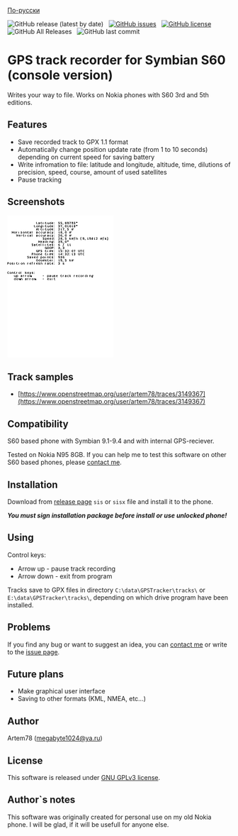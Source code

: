 [По-русски](README-ru.md)

![GitHub release (latest by date)](https://img.shields.io/github/v/release/artem78/s60-gps-tracker-cli?style=plastic)&nbsp;&nbsp;&nbsp;[![GitHub issues](https://img.shields.io/github/issues/artem78/s60-gps-tracker-cli?style=plastic)](https://github.com/artem78/s60-gps-tracker-cli/issues)&nbsp;&nbsp;&nbsp;[![GitHub license](https://img.shields.io/github/license/artem78/s60-gps-tracker-cli?style=plastic)](https://github.com/artem78/s60-gps-tracker-cli/blob/master/LICENSE.txt)&nbsp;&nbsp;&nbsp;![GitHub All Releases](https://img.shields.io/github/downloads/artem78/s60-gps-tracker-cli/total?style=plastic)&nbsp;&nbsp;&nbsp;![GitHub last commit](https://img.shields.io/github/last-commit/artem78/s60-gps-tracker-cli?style=plastic)

# GPS track recorder for Symbian S60 (console version)
Writes your way to file. Works on Nokia phones with S60 3rd and 5th editions.

## Features
* Save recorded track to GPX 1.1 format
* Automatically change position update rate (from 1 to 10 seconds) depending on current speed for saving battery
* Write infromation to file: latitude and longitude, altitude, time, dilutions of precision, speed, course, amount of used satellites
* Pause tracking

## Screenshots
<kbd>![Track is writing](images/screenshot.png)</kbd>

## Track samples
* [https://www.openstreetmap.org/user/artem78/traces/3149367](https://www.openstreetmap.org/user/artem78/traces/3149367)

## Compatibility
S60 based phone with Symbian 9.1-9.4 and with internal GPS-reciever.

Tested on Nokia N95 8GB. If you can help me to test this software on other S60 based phones, please [contact me](#author).

## Installation
Download from [release page](../../../releases) `sis` or `sisx` file and install it to the phone.

***You must sign installation package before install or use unlocked phone!***

## Using
Control keys:

* Arrow up - pause track recording
* Arrow down - exit from program

Tracks save to GPX files in directory `C:\data\GPSTracker\tracks\` or `E:\data\GPSTracker\tracks\`, depending on which drive program have been installed.

## Problems
If you find any bug or want to suggest an idea, you can [contact me](#author) or write to the [issue page](../../../issues).

## Future plans
* Make graphical user interface
* Saving to other formats (KML, NMEA, etc...)

## Author
Artem78 ([megabyte1024@ya.ru](mailto:megabyte1024@ya.ru))

## License
This software is released under [GNU GPLv3 license](/LICENSE.txt).

## Author`s notes
This software was originally created for personal use on my old Nokia phone. I will be glad, if it will be usefull for anyone else.
